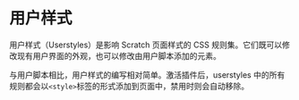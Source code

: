 # 用户样式
用户样式（Userstyles）是影响 Scratch 页面样式的 CSS 规则集。它们既可以修改现有用户界面的外观，也可以修改由用户脚本添加的元素。  

与用户脚本相比，用户样式的编写相对简单。激活插件后，userstyles 中的所有规则都会以`<style>`标签的形式添加到页面中，禁用时则会自动移除。
